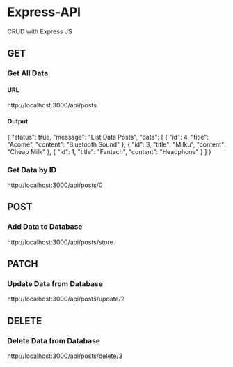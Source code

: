 # Express-API
CRUD with Express JS
## GET
### Get All Data
#### URL
http://localhost:3000/api/posts
#### Output
{
    "status": true,
    "message": "List Data Posts",
    "data": [
        {
            "id": 4,
            "title": "Acome",
            "content": "Bluetooth Sound"
        },
        {
            "id": 3,
            "title": "Milku",
            "content": "Cheap Milk"
        },
        {
            "id": 1,
            "title": "Fantech",
            "content": "Headphone"
        }
    ]
}
### Get Data by ID
http://localhost:3000/api/posts/0
## POST
### Add Data to Database
http://localhost:3000/api/posts/store
## PATCH
### Update Data from Database
http://localhost:3000/api/posts/update/2
## DELETE
### Delete Data from Database
http://localhost:3000/api/posts/delete/3
